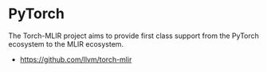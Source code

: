 # PyTorch


The Torch-MLIR project aims to provide first class support from the PyTorch ecosystem to the MLIR ecosystem.
- https://github.com/llvm/torch-mlir

